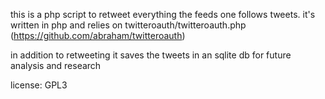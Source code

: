 this is a php script to retweet everything the feeds one follows tweets.
it's written in php and relies on twitteroauth/twitteroauth.php (https://github.com/abraham/twitteroauth)

in addition to retweeting it saves the tweets in an sqlite db for future analysis and research

license: GPL3
